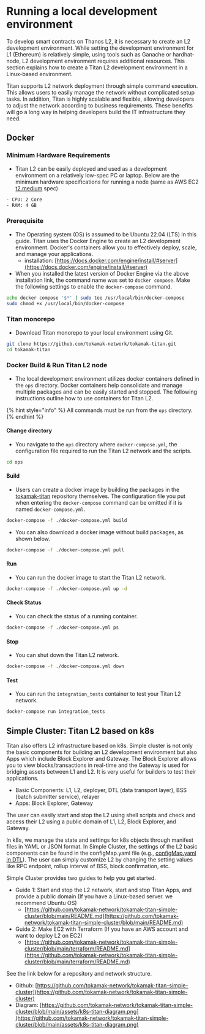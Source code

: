 # Running a local development environment

To develop smart contracts on Thanos L2, it is necessary to create an L2 development environment. While setting the development environment for L1 (Ethereum) is relatively simple, using tools such as Ganache or hardhat-node, L2 development environment requires additional resources. This section explains how to create a Titan L2 development environment in a Linux-based environment.

Titan supports L2 network deployment through simple command execution. This allows users to easily manage the network without complicated setup tasks. In addition, Titan is highly scalable and flexible, allowing developers to adjust the network according to business requirements. These benefits will go a long way in helping developers build the IT infrastructure they need.

## Docker

### **Minimum Hardware Requirements**

* Titan L2 can be easily deployed and used as a development environment on a relatively low-spec PC or laptop. Below are the minimum hardware specifications for running a node (same as AWS EC2 [t2.medium](https://aws.amazon.com/ec2/instance-types/t2/) spec)

```bash
- CPU: 2 Core
- RAM: 4 GB
```

### P**rerequisite**

* The Operating system (OS) is assumed to be Ubuntu 22.04 (LTS) in this guide. Titan uses the Docker Engine to create an L2 development environment. Docker's containers allow you to effectively deploy, scale, and manage your applications.
  * installation: [https://docs.docker.com/engine/install/#server](https://docs.docker.com/engine/install/#server)
* When you installed the latest version of Docker Engine via the above installation link, the command name was set to `docker compose`. Make the following settings to enable the `docker-compose` command.

```bash
echo docker compose '$*' | sudo tee /usr/local/bin/docker-compose
sudo chmod +x /usr/local/bin/docker-compose
```

### Titan monorepo

* Download Titan monorepo to your local environment using Git.

```bash
git clone https://github.com/tokamak-network/tokamak-titan.git
cd tokamak-titan
```

### Docker Build & Run Titan L2 node

* The local development environment utilizes docker containers defined in the `ops` directory. Docker containers help consolidate and manage multiple packages and can be easily started and stopped. The following instructions outline how to use containers for Titan L2.

{% hint style="info" %}
All commands must be run from the `ops` directory.
{% endhint %}

#### Change directory

* You navigate to the `ops` directory where `docker-compose.yml`, the configuration file required to run the Titan L2 network and the scripts.

```bash
cd ops
```

#### Build

* Users can create a docker image by building the packages in the [tokamak-titan](https://github.com/tokamak-network/tokamak-titan) repository themselves. The configuration file you put when entering the `docker-compose` command can be omitted if it is named `docker-compose.yml`.

```bash
docker-compose -f ./docker-compose.yml build
```

* You can also download a docker image without build packages, as shown below.

```bash
docker-compose -f ./docker-compose.yml pull 
```

#### Run

* You can run the docker image to start the Titan L2 network.

```bash
docker-compose -f ./docker-compose.yml up -d
```

#### Check Status

* You can check the status of a running container.

```bash
docker-compose -f ./docker-compose.yml ps
```

#### Stop

* You can shut down the Titan L2 network.

```bash
docker-compose -f ./docker-compose.yml down
```

#### Test

* You can run the `integration_tests` container to test your Titan L2 network.

```bash
docker-compose run integration_tests
```



## Simple Cluster: Titan L2 based on k8s&#x20;

Titan also offers L2 infrastructure based on k8s. Simple cluster is not only the basic components for building an L2 development environment but also Apps which include Block Explorer and Gateway. The Block Explorer allows you to view blocks/transactions in real-time and the Gateway is used for bridging assets between L1 and L2. It is very useful for builders to test their applications.&#x20;

* Basic Components: L1, L2, deployer, DTL (data transport layer), BSS (batch submitter service), relayer
* Apps: Block Explorer, Gateway



The user can easily start and stop the L2 using shell scripts and check and access their L2 using a public domain of L1, L2, Block Explorer, and Gateway.

In k8s, we manage the state and settings for k8s objects through manifest files in YAML or JSON format. In Simple Cluster, the settings of the L2 basic components can be found in the configMap.yaml file (e.g., [configMap.yaml in DTL](https://github.com/tokamak-network/tokamak-titan-simple-cluster/blob/main/tokamak-optimism/data-transport-layer/configMap.yaml)). The user can simply customize L2 by changing the setting values like RPC endpoint, rollup interval of BSS, block confirmation, etc.



Simple Cluster provides two guides to help you get started.

* Guide 1: Start and stop the L2 network, start and stop Titan Apps, and provide a public domain (If you have a Linux-based server. we recommend Ubuntu OS)
  * &#x20;[https://github.com/tokamak-network/tokamak-titan-simple-cluster/blob/main/README.md](https://github.com/tokamak-network/tokamak-titan-simple-cluster/blob/main/README.md)
* Guide 2: Make EC2 with Terraform (If you have an AWS account and want to deploy L2 on EC2)
  * [https://github.com/tokamak-network/tokamak-titan-simple-cluster/blob/main/terraform/README.md](https://github.com/tokamak-network/tokamak-titan-simple-cluster/blob/main/terraform/README.md)



See the link below for a repository and network structure.

* Github: [https://github.com/tokamak-network/tokamak-titan-simple-cluster](https://github.com/tokamak-network/tokamak-titan-simple-cluster)
* Diagram: [https://github.com/tokamak-network/tokamak-titan-simple-cluster/blob/main/assets/k8s-titan-diagram.png](https://github.com/tokamak-network/tokamak-titan-simple-cluster/blob/main/assets/k8s-titan-diagram.png)

